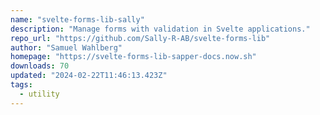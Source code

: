 ```yaml
---
name: "svelte-forms-lib-sally"
description: "Manage forms with validation in Svelte applications."
repo_url: "https://github.com/Sally-R-AB/svelte-forms-lib"
author: "Samuel Wahlberg"
homepage: "https://svelte-forms-lib-sapper-docs.now.sh"
downloads: 70
updated: "2024-02-22T11:46:13.423Z"
tags: 
  - utility
---
```

